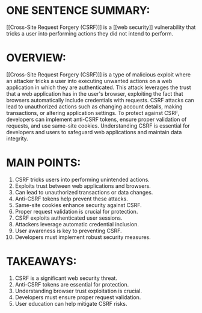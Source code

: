 # ONE SENTENCE SUMMARY:
[[Cross-Site Request Forgery (CSRF)]] is a [[web security]] vulnerability that tricks a user into performing actions they did not intend to perform.

# OVERVIEW:
[[Cross-Site Request Forgery (CSRF)]] is a type of malicious exploit where an attacker tricks a user into executing unwanted actions on a web application in which they are authenticated. This attack leverages the trust that a web application has in the user's browser, exploiting the fact that browsers automatically include credentials with requests. CSRF attacks can lead to unauthorized actions such as changing account details, making transactions, or altering application settings. To protect against CSRF, developers can implement anti-CSRF tokens, ensure proper validation of requests, and use same-site cookies. Understanding CSRF is essential for developers and users to safeguard web applications and maintain data integrity.

# MAIN POINTS:
1. CSRF tricks users into performing unintended actions.
2. Exploits trust between web applications and browsers.
3. Can lead to unauthorized transactions or data changes.
4. Anti-CSRF tokens help prevent these attacks.
5. Same-site cookies enhance security against CSRF.
6. Proper request validation is crucial for protection.
7. CSRF exploits authenticated user sessions.
8. Attackers leverage automatic credential inclusion.
9. User awareness is key to preventing CSRF.
10. Developers must implement robust security measures.

# TAKEAWAYS:
1. CSRF is a significant web security threat.
2. Anti-CSRF tokens are essential for protection.
3. Understanding browser trust exploitation is crucial.
4. Developers must ensure proper request validation.
5. User education can help mitigate CSRF risks.